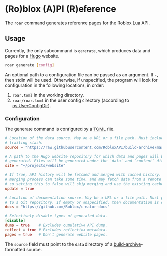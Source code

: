# (Ro)blox (A)PI (R)eference
The `roar` command generates reference pages for the Roblox Lua API.

## Usage
Currently, the only subcommand is `generate`, which produces data and pages for
a [Hugo][hugo] website.

```bash
roar generate [config]
```

An optional path to a configuration file can be passed as an argument. If `-`,
then stdin will be used. Otherwise, if unspecified, the program will look for
configuration in the following locations, in order:

1. `roar.toml` in the working directory.
2. `roar/roar.toml` in the user config directory (according to
   [os.UserConfigDir][userconfigdir]).

### Configuration
The generate command is configured by a [TOML][toml] file.

```toml
# Location of the data source. May be a URL or a file path. Must include a
# trailing slash.
source = "https://raw.githubusercontent.com/RobloxAPI/build-archive/master/data/"

# A path to the Hugo website repository for which data and pages will be
# generated. Files will be generated under the `data` and `content` directories.
site = "~/projects/website"

# If true, API history will be fetched and merged with cached history. The
# merging process can take some time, and may fetch data from a remote source,
# so setting this to false will skip merging and use the existing cache instead.
update = true

# Location of documentation source. May be a URL or a file path. Must point
# to a Git repository. If empty or unspecified, then documentation is disabled.
docs = "https://github.com/Roblox/creator-docs"

# Selectively disable types of generated data.
[disable]
dump = true    # Excludes cumulative API dump.
reflect = true # Excludes reflection metadata.
pages = true   # Don't generate website pages.
```

The `source` field must point to the `data` directory of a
[build-archive][build-archive]-formatted source.

[hugo]: https://gohugo.io/
[userconfigdir]: https://pkg.go.dev/os#UserConfigDir
[toml]: https://toml.io
[build-archive]: https://github.com/RobloxAPI/build-archive

